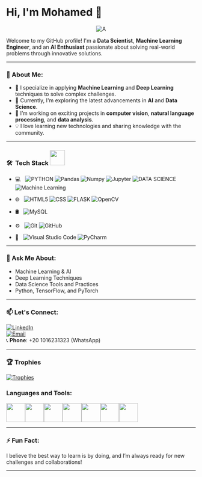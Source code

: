# Hi, I'm Mohamed 👋

<div align="center">
  <img src="https://github.com/user-attachments/assets/42aeb733-a770-49cc-8409-e08e03f682b3" alt="A" />
</div>


Welcome to my GitHub profile! I'm a **Data Scientist**, **Machine Learning Engineer**, and an **AI Enthusiast** passionate about solving real-world problems through innovative solutions.

---

### 🚀 About Me:
- 🧠 I specialize in applying **Machine Learning** and **Deep Learning** techniques to solve complex challenges.
- 🌱 Currently, I'm exploring the latest advancements in **AI** and **Data Science**.
- 🔭 I’m working on exciting projects in **computer vision**, **natural language processing**, and **data analysis**.
- 💡 I love learning new technologies and sharing knowledge with the community.

---
<h3> 🛠 &nbsp;Tech Stack <img src="https://media.giphy.com/media/j2pOGeGYKe2xCCKwfi/giphy.gif" width="40"></h3>

- 💻 &nbsp;
  ![PYTHON](https://img.shields.io/badge/-Python-333333?style=flat&logo=python)
  ![Pandas](https://img.shields.io/badge/Pandas-150458?style=flat-square&logo=pandas&logoColor=white")
  ![Numpy](https://img.shields.io/badge/Numpy-013243?style=flat-square&logo=numpy&logoColor=white")
  ![Jupyter](https://img.shields.io/badge/Jupyter-F37626?style=flat-square&logo=Jupyter&logoColor=white)
  ![DATA SCIENCE](https://img.shields.io/badge/-Data%20Science-333333?style=flat&logo=data%20science)
  ![Machine Learning](https://img.shields.io/badge/-ML-333333?style=flat&logo=ML)

- 🌐 &nbsp;
  ![HTML5](https://img.shields.io/badge/-HTML5-333333?style=flat&logo=HTML5)
  ![CSS](https://img.shields.io/badge/-CSS-333333?style=flat&logo=CSS3&logoColor=1572B6)
  ![FLASK](https://img.shields.io/badge/-Flask-333333?style=flat&logo=flask)
  ![OpenCV](https://img.shields.io/badge/-OpenCV-333333?style=flat&logo=OpenCV)
- 🛢 &nbsp;
  ![MySQL](https://img.shields.io/badge/-MySQL-333333?style=flat&logo=mysql)
- ⚙️ &nbsp;
  ![Git](https://img.shields.io/badge/-Git-333333?style=flat&logo=git)
  ![GitHub](https://img.shields.io/badge/-GitHub-333333?style=flat&logo=github)
- 🔧 &nbsp;
  ![Visual Studio Code](https://img.shields.io/badge/-Visual%20Studio%20Code-333333?style=flat&logo=visual-studio-code&logoColor=007ACC)
  ![PyCharm](https://img.shields.io/badge/-Pycharm-333333?style=flat&logo=Pycharm-code&logoColor=007ACC)


---

### 💬 Ask Me About:
- Machine Learning & AI
- Deep Learning Techniques
- Data Science Tools and Practices
- Python, TensorFlow, and PyTorch

---

### 📫 Let's Connect:

[![LinkedIn](https://img.shields.io/badge/LinkedIn-0077B5?style=for-the-badge&logo=linkedin&logoColor=white)](https://www.linkedin.com/in/mohamed-ahmed-ammar79b10b308)  
[![Email](https://img.shields.io/badge/Email-D14836?style=for-the-badge&logo=gmail&logoColor=white)](mailto:mohumedammar@gmail.com)  
📞 **Phone**: +20 1016231323 (WhatsApp)


---

### 🏆 Trophies

[![Trophies](https://github-profile-trophy.vercel.app/?username=Moataz-Elmesmary&no-frame=true&no-bg=true&theme=juicyfresh&column=5&margin-w=5&margin-h=5)](https://github.com/ryo-ma/github-profile-trophy)

<h3 align="left">Languages and Tools:</h3>

<img height=50 src="https://cdn.jsdelivr.net/gh/devicons/devicon/icons/python/python-original.svg"/><img height=50 src="https://cdn.jsdelivr.net/gh/devicons/devicon/icons/html5/html5-original.svg" /><img height=50 src="https://cdn.jsdelivr.net/gh/devicons/devicon/icons/css3/css3-original.svg" /><img height=50 src="https://cdn.jsdelivr.net/gh/devicons/devicon/icons/git/git-plain.svg"/><img height=50 src="https://cdn.jsdelivr.net/gh/devicons/devicon/icons/github/github-original.svg"/><img height=50 src="https://cdn.jsdelivr.net/gh/devicons/devicon/icons/mysql/mysql-original.svg"/><img height=50 src="https://cdn.jsdelivr.net/gh/devicons/devicon/icons/vscode/vscode-original.svg"/>

--- 

### ⚡ Fun Fact:
I believe the best way to learn is by doing, and I’m always ready for new challenges and collaborations!

---

